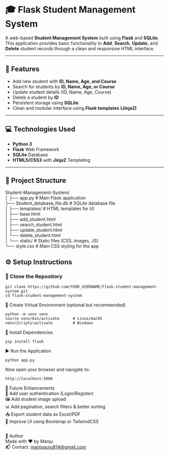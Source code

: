 # 🎓 Flask Student Management System

A web-based **Student Management System** built using **Flask** and **SQLite**. This application provides basic functionality to **Add**, **Search**, **Update**, and **Delete** student records through a clean and responsive HTML interface.

---

## 🚀 Features

-  Add new student with **ID, Name, Age, and Course**
-  Search for students by **ID, Name, Age, or Course**
-  Update student details (ID, Name, Age, Course)
-  Delete a student by **ID**
-  Persistent storage using **SQLite**
-  Clean and modular interface using **Flask templates (Jinja2)**

---

## 💻 Technologies Used

- **Python 3**
- **Flask** Web Framework
- **SQLite** Database
- **HTML5/CSS3** with **Jinja2** Templating

---

## 📁 Project Structure

Student-Management-System/  
│ ├── app.py # Main Flask application  
├── Student_database_file.db # SQLite database file  
│ ├── templates/ # HTML templates for UI  
│ ├── base.html  
│ ├── add_student.html  
│ ├── search_student.html  
│ ├── update_student.html  
│ └── delete_student.html  
│ └── static/ # Static files (CSS, images, JS)  
└── style.css # Main CSS styling for the app  
##

## ⚙️ Setup Instructions

### 🔽 Clone the Repository

    git clone https://github.com/YOUR_USERNAME/flask-student-management-system.git
    cd flask-student-management-system


🧪 Create Virtual Environment (optional but recommended)

    python -m venv venv
    source venv/bin/activate      # Linux/macOS
    venv\Scripts\activate         # Windows
    
🔧 Install Dependencies

    pip install flask
▶️ Run the Application

    python app.py
Now open your browser and navigate to:

    http://localhost:5000

    
🌱 Future Enhancements  
🔐 Add user authentication (Login/Register)  
🖼️ Add student image upload  
📊 Add pagination, search filters & better sorting  
📤 Export student data as Excel/PDF  
💄 Improve UI using Bootstrap or TailwindCSS  

##

🙌 Author  
Made with ❤️ by Manju  
📬 Contact: manjuguru814@gmail.com
